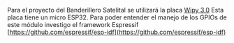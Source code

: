 Para el proyecto del Banderillero Satelital se utilizará la placa [Wipy 3.0](https://docs.pycom.io/datasheets/development/wipy3/)
Esta placa tiene un micro ESP32. Para poder entender el manejo de los GPIOs de este módulo investigo el framework Espressif [https://github.com/espressif/esp-idf](https://github.com/espressif/esp-idf)